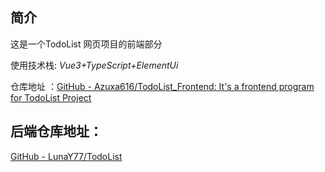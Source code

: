 ## 简介

这是一个TodoList 网页项目的前端部分

使用技术栈: *Vue3+TypeScript+ElementUi*

仓库地址 ：[GitHub - Azuxa616/TodoList\_Frontend: It's a frontend program for TodoList Project](https://github.com/Azuxa616/TodoList_Frontend)

## 后端仓库地址：

[GitHub - LunaY77/TodoList](https://github.com/LunaY77/TodoList)
